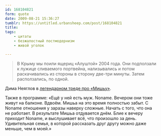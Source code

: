 ```yaml
---
id: 168104821
form: quote
date: 2009-08-21 15:36:27
tumblr: https://untitled.urbansheep.com/post/168104821
title: 
tags:
    - цитаты
    - безжалостный постмодернизм
    - живой уголок

---
```


<blockquote>
В Крыму мы поили ящериц «Алуштой» 2004 года. Они подползали к лужице сливаемого портвейна, нализывались и потом раскачивались из стороны в сторону две-три минуты. Затем расползались, по одной.
</blockquote>

<p>Дима Неяглов в <a href="http://friendfeed.com/moedusa/9f6a799d/15">легендарном треде про «Мишьу»</a>.</p>

<p>Также в программе: «Ещё у ней есть муж. Noname. Вечером они тоже живут на балконе. Вдвоём. Мишьа на это время полностью забыт. С Noname отношения у заразы наверху сложные. Начать с того, что она не работает. В результате Мишьа отдувается днём. Блие к вечеру приходит Noname, и выслушивает всё, что произошло за день. Удивительная семья, в которой рассказать друг другу можно даже меньше, чем в моей.»</p>
